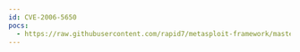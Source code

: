```yaml
---
id: CVE-2006-5650
pocs:
  - https://raw.githubusercontent.com/rapid7/metasploit-framework/master/modules/exploits/windows/browser/aol_icq_downloadagent.rb
---
```


